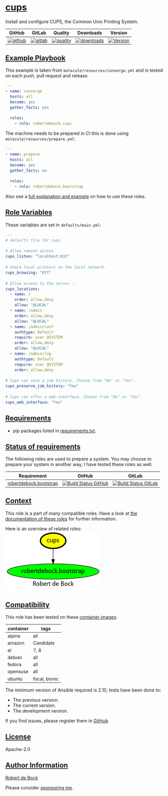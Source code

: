 # [cups](#cups)

Install and configure CUPS, the Common Unix Printing System.

|GitHub|GitLab|Quality|Downloads|Version|
|------|------|-------|---------|-------|
|[![github](https://github.com/robertdebock/ansible-role-cups/workflows/Ansible%20Molecule/badge.svg)](https://github.com/robertdebock/ansible-role-cups/actions)|[![gitlab](https://gitlab.com/robertdebock/ansible-role-cups/badges/master/pipeline.svg)](https://gitlab.com/robertdebock/ansible-role-cups)|[![quality](https://img.shields.io/ansible/quality/51946)](https://galaxy.ansible.com/robertdebock/cups)|[![downloads](https://img.shields.io/ansible/role/d/51946)](https://galaxy.ansible.com/robertdebock/cups)|[![Version](https://img.shields.io/github/release/robertdebock/ansible-role-cups.svg)](https://github.com/robertdebock/ansible-role-cups/releases/)|

## [Example Playbook](#example-playbook)

This example is taken from `molecule/resources/converge.yml` and is tested on each push, pull request and release.
```yaml
---
- name: converge
  hosts: all
  become: yes
  gather_facts: yes

  roles:
    - role: robertdebock.cups
```

The machine needs to be prepared in CI this is done using `molecule/resources/prepare.yml`:
```yaml
---
- name: prepare
  hosts: all
  become: yes
  gather_facts: no

  roles:
    - role: robertdebock.bootstrap
```

Also see a [full explanation and example](https://robertdebock.nl/how-to-use-these-roles.html) on how to use these roles.

## [Role Variables](#role-variables)

These variables are set in `defaults/main.yml`:
```yaml
---
# defaults file for cups

# Allow remote access
cups_listen: "localhost:631"

# Share local printers on the local network.
cups_browsing: "Off"

# Allow access to the server...
cups_locations:
  - name: /
    order: allow,deny
    allow: "@LOCAL"
  - name: /admin
    order: allow,deny
    allow: "@LOCAL"
  - name: /admin/conf
    authtype: Default
    require: user @SYSTEM
    order: allow,deny
    allow: "@LOCAL"
  - name: /admin/log
    authtype: Default
    require: user @SYSTEM
    order: allow,deny

# Cups can save a job history. Choose from "No" or "Yes".
cups_preserve_job_history: "Yes"

# Cups can offer a web-interface. Choose from "No" or "Yes".
cups_web_interface: "Yes"
```

## [Requirements](#requirements)

- pip packages listed in [requirements.txt](https://github.com/robertdebock/ansible-role-cups/blob/master/requirements.txt).

## [Status of requirements](#status-of-requirements)

The following roles are used to prepare a system. You may choose to prepare your system in another way, I have tested these roles as well.

| Requirement | GitHub | GitLab |
|-------------|--------|--------|
| [robertdebock.bootstrap](https://galaxy.ansible.com/robertdebock/bootstrap) | [![Build Status GitHub](https://github.com/robertdebock/ansible-role-bootstrap/workflows/Ansible%20Molecule/badge.svg)](https://github.com/robertdebock/ansible-role-bootstrap/actions) | [![Build Status GitLab ](https://gitlab.com/robertdebock/ansible-role-ansible-role-bootstrap/badges/master/pipeline.svg)](https://gitlab.com/robertdebock/ansible-role-bootstrap)

## [Context](#context)

This role is a part of many compatible roles. Have a look at [the documentation of these roles](https://robertdebock.nl/) for further information.

Here is an overview of related roles:
![dependencies](https://raw.githubusercontent.com/robertdebock/ansible-role-cups/png/requirements.png "Dependencies")

## [Compatibility](#compatibility)

This role has been tested on these [container images](https://hub.docker.com/u/robertdebock):

|container|tags|
|---------|----|
|alpine|all|
|amazon|Candidate|
|el|7, 8|
|debian|all|
|fedora|all|
|opensuse|all|
|ubuntu|focal, bionic|

The minimum version of Ansible required is 2.10, tests have been done to:

- The previous version.
- The current version.
- The development version.



If you find issues, please register them in [GitHub](https://github.com/robertdebock/ansible-role-cups/issues)

## [License](#license)

Apache-2.0


## [Author Information](#author-information)

[Robert de Bock](https://robertdebock.nl/)

Please consider [sponsoring me](https://github.com/sponsors/robertdebock).
